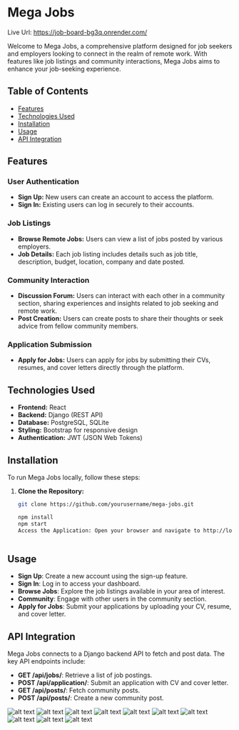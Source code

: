 # Mega Jobs
Live Url: 
https://job-board-bg3q.onrender.com/

Welcome to Mega Jobs, a comprehensive platform designed for job seekers and employers looking to connect in the realm of remote work. With features like job listings and community interactions, Mega Jobs aims to enhance your job-seeking experience.

## Table of Contents

- [Features](#features)
- [Technologies Used](#technologies-used)
- [Installation](#installation)
- [Usage](#usage)
- [API Integration](#api-integration)


## Features

### User Authentication
- **Sign Up:** New users can create an account to access the platform.
- **Sign In:** Existing users can log in securely to their accounts.

### Job Listings
- **Browse Remote Jobs:** Users can view a list of jobs posted by various employers.
- **Job Details:** Each job listing includes details such as job title, description, budget, location, company and date posted.

### Community Interaction
- **Discussion Forum:** Users can interact with each other in a community section, sharing experiences and insights related to job seeking and remote work.
- **Post Creation:** Users can create posts to share their thoughts or seek advice from fellow community members.

### Application Submission
- **Apply for Jobs:** Users can apply for jobs by submitting their CVs, resumes, and cover letters directly through the platform.

## Technologies Used

- **Frontend:** React
- **Backend:** Django (REST API)
- **Database:** PostgreSQL, SQLite
- **Styling:** Bootstrap for responsive design
- **Authentication:** JWT (JSON Web Tokens)

## Installation

To run Mega Jobs locally, follow these steps:

1. **Clone the Repository:**
   ```bash
   git clone https://github.com/yourusername/mega-jobs.git
   
   npm install
   npm start
   Access the Application: Open your browser and navigate to http://localhost:3000 to view the application.



## Usage

- **Sign Up**: Create a new account using the sign-up feature.
- **Sign In**: Log in to access your dashboard.
- **Browse Jobs**: Explore the job listings available in your area of interest.
- **Community**: Engage with other users in the community section.
- **Apply for Jobs**: Submit your applications by uploading your CV, resume, and cover letter.

## API Integration

Mega Jobs connects to a Django backend API to fetch and post data. The key API endpoints include:

- **GET /api/jobs/**: Retrieve a list of job postings.
- **POST /api/application/**: Submit an application with CV and cover letter.
- **GET /api/posts/**: Fetch community posts.
- **POST /api/posts/**: Create a new community post.

![alt text](image-2.png)
![alt text](image-3.png)
![alt text](image-4.png)
![alt text](image-1.png)
![alt text](image.png)
![alt text](image-5.png)
![alt text](image-6.png)
![alt text](image-7.png)
![alt text](image-8.png)
![alt text](image-9.png)


